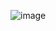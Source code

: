 ![image](https://github.com/DominikZurawski/20-basic-python-programms/assets/38438473/c9d78f50-d603-4f53-9b01-b12b0eda7ff6)
